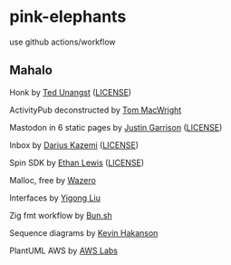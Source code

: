 # pink-elephants
use github actions/workflow 



## Mahalo
Honk
  by [Ted Unangst](https://humungus.tedunangst.com/r/honk) ([LICENSE](https://humungus.tedunangst.com/r/honk/v/tip/f/LICENSE))

ActivityPub deconstructed
  by [Tom MacWright](https://macwright.com/2022/12/09/activitypub.html)

Mastodon in 6 static pages
  by [Justin Garrison](https://github.com/rothgar/static-mastodon/) ([LICENSE](https://github.com/rothgar/static-mastodon/blob/main/LICENSE))

Inbox
  by [Darius Kazemi](https://github.com/dariusk/express-activitypub) ([LICENSE](https://github.com/dariusk/express-activitypub/blob/master/LICENSE-MIT))

Spin SDK
 by [Ethan Lewis](https://github.com/elewis787/spin-zig) ([LICENSE](https://github.com/elewis787/spin-zig/blob/main/LICENSE))

Malloc, free
 by [Wazero](https://wazero.io/languages/zig/)

Interfaces
 by [Yigong Liu](https://github.com/yglcode/zig_interfaces)

Zig fmt workflow
 by [Bun.sh](https://github.com/oven-sh/bun/)

Sequence diagrams
 by [Kevin Hakanson](https://aws.amazon.com/blogs/architecture/sequence-diagrams-enrich-your-understanding-of-distributed-architectures/)

PlantUML AWS
 by [AWS Labs](https://github.com/awslabs/aws-icons-for-plantuml)

